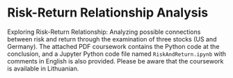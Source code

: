 # Risk-Return Relationship Analysis

Exploring Risk-Return Relationship: Analyzing possible connections between risk and return through the examination of three stocks (US and Germany). The attached PDF coursework contains the Python code at the conclusion, and a Jupyter Python code file named `RiskAndReturn.ipynb` with comments in English is also provided. Please be aware that the coursework is available in Lithuanian.

